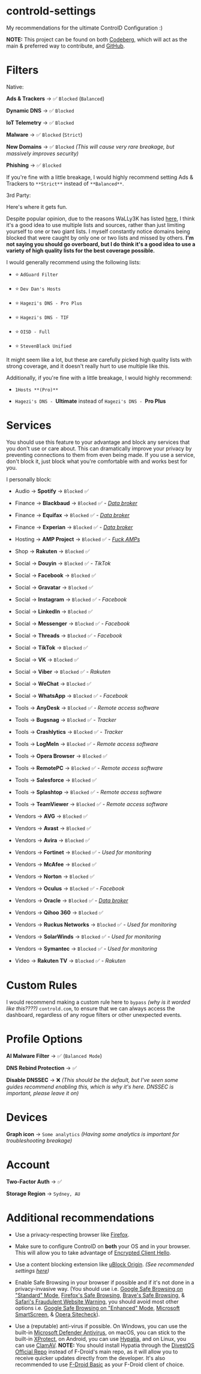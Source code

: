 # controld-settings

My recommendations for the ultimate ControlD Configuration :)

**NOTE:** This project can be found on both [Codeberg](https://codeberg.org/Magnesium1062/controld-settings), which will act as the main & preferred way to contribute, and [GitHub](https://github.com/Retold3202/controld-settings).

# Filters 

Native:

**Ads & Trackers** -> ✅ `Blocked` (`Balanced`)

**Dynamic DNS** -> ✅ `Blocked`

**IoT Telemetry** -> ✅ `Blocked`

**Malware** -> ✅ `Blocked` (`Strict`)

**New Domains** -> ✅ `Blocked` *(This will cause very rare breakage, but massively improves security)*

**Phishing** -> ✅ `Blocked`

If you're fine with a little breakage, I would highly recommend setting Ads & Trackers to `**Strict**` instead of `**Balanced**`.

3rd Party:

Here's where it gets fun.

Despite popular opinion, due to the reasons WaLLy3K has listed [here](https://github.com/WaLLy3K/wally3k.github.io?tab=readme-ov-file#why-use-this-over-other-sources), I think it's a good idea to use multiple lists and sources, rather than just limiting yourself to one or two giant lists. I myself constantly notice domains being blocked that were caught by only one or two lists and missed by others. **I'm not saying you should go overboard, but I do think it's a good idea to use a variety of high quality lists for the best coverage possible.**

I would generally recommend using the following lists:

* ⭐️ `AdGuard Filter`

* ⭐️ `Dev Dan's Hosts`

* ⭐️ `Hagezi's DNS - Pro Plus`

* ⭐️ `Hagezi's DNS - TIF`

* ⭐️ `OISD - Full`

* ⭐️ `StevenBlack Unified`

It might seem like a lot, but these are carefully picked high quality lists with strong coverage, and it doesn't really hurt to use multiple like this.

Additionally, if you're fine with a little breakage, I would highly recommend:

* `1Hosts **(Pro)**`

* `Hagezi's DNS - `**Ultimate** instead of `Hagezi's DNS - `**Pro Plus**

# Services

You should use this feature to your advantage and block any services that you don't use or care about. This can dramatically improve your privacy by preventing connections to them from even being made. If you use a service, don't block it, just block what you're comfortable with and works best for you.

I personally block:

* Audio -> **Spotify** -> `Blocked` ✅

* Finance -> **Blackbaud** -> `Blocked` ✅ - *[Data broker](https://privacyrights.org/data-brokers/blackbaud-inc)*

* Finance -> **Equifax** -> `Blocked` ✅ - *[Data broker](https://privacyrights.org/data-brokers/equifax-information-services-llc)*

* Finance -> **Experian** -> `Blocked` ✅ - *[Data broker](https://privacyrights.org/data-brokers/experian-data-corp)*

* Hosting -> **AMP Project** -> `Blocked` ✅ - *[Fuck AMPs](https://brave.com/privacy-updates/18-de-amp/#why-is-amp-harmful)*

* Shop -> **Rakuten** -> `Blocked` ✅

* Social -> **Douyin** -> `Blocked` ✅ - *TikTok*

* Social -> **Facebook** -> `Blocked` ✅

* Social -> **Gravatar** -> `Blocked` ✅

* Social -> **Instagram** -> `Blocked` ✅ - *Facebook*

* Social -> **LinkedIn** -> `Blocked` ✅

* Social -> **Messenger** -> `Blocked` ✅ - *Facebook*

* Social -> **Threads** -> `Blocked` ✅ - *Facebook*

* Social -> **TikTok** -> `Blocked` ✅

* Social -> **VK** -> `Blocked` ✅

* Social -> **Viber** -> `Blocked` ✅ - *Rakuten*

* Social -> **WeChat** -> `Blocked` ✅

* Social -> **WhatsApp** -> `Blocked` ✅ - *Facebook*

* Tools -> **AnyDesk** -> `Blocked` ✅ - *Remote access software*

* Tools -> **Bugsnag** -> `Blocked` ✅ - *Tracker*

* Tools -> **Crashlytics** -> `Blocked` ✅ - *Tracker*

* Tools -> **LogMeIn** -> `Blocked` ✅ - *Remote access software*

* Tools -> **Opera Browser** -> `Blocked` ✅

* Tools -> **RemotePC** -> `Blocked` ✅ - *Remote access software*

* Tools -> **Salesforce** -> `Blocked` ✅

* Tools -> **Splashtop** -> `Blocked` ✅ - *Remote access software*

* Tools -> **TeamViewer** -> `Blocked` ✅ - *Remote access software*

* Vendors -> **AVG** -> `Blocked` ✅

* Vendors -> **Avast** -> `Blocked` ✅

* Vendors -> **Avira** -> `Blocked` ✅

* Vendors -> **Fortinet** -> `Blocked` ✅ - *Used for monitoring*

* Vendors -> **McAfee** -> `Blocked` ✅

* Vendors -> **Norton** -> `Blocked` ✅

* Vendors -> **Oculus** -> `Blocked` ✅ - *Facebook*

* Vendors -> **Oracle** -> `Blocked` ✅ - *[Data broker](https://privacyrights.org/data-brokers/oracle-america-inc-oracle-data-cloud)*

* Vendors -> **Qihoo 360** -> `Blocked` ✅

* Vendors -> **Ruckus Networks** -> `Blocked` ✅ - *Used for monitoring*

* Vendors -> **SolarWinds** -> `Blocked` ✅ - *Used for monitoring*

* Vendors -> **Symantec** -> `Blocked` ✅ - *Used for monitoring*

* Video -> **Rakuten TV** -> `Blocked` ✅ - *Rakuten*

# Custom Rules

I would recommend making a custom rule here to `bypass` *(why is it worded like this????)* `controld.com`, to ensure that we can always access the dashboard, regardless of any rogue filters or other unexpected events.

# Profile Options

**AI Malware Filter** -> ✅ (`Balanced Mode`)

**DNS Rebind Protection** -> ✅

**Disable DNSSEC** -> ❌ *(This should be the default, but I've seen some guides recommend enabling this, which is why it's here. DNSSEC is important, please leave it on)*

# Devices

**Graph icon** -> `Some analytics` *(Having some analytics is important for troubleshooting breakage)*

# Account

**Two-Factor Auth** -> ✅

**Storage Region** -> `Sydney, AU`

# Additional recommendations

* Use a privacy-respecting browser like [Firefox](https://www.mozilla.org/firefox/).

* Make sure to configure ControlD on **both** your OS and in your browser. This will allow you to take advantage of [Encrypted Client Hello](https://blog.cloudflare.com/announcing-encrypted-client-hello).

* Use a content blocking extension like [uBlock Origin](https://github.com/gorhill/uBlock). *(See recommended settings [here](https://codeberg.org/Magnesium1062/ublock-origin-settings))*

* Enable Safe Browsing in your browser if possible and if it's not done in a privacy-invasive way. (You should use i.e. [Google Safe Browsing on "Standard" Mode](https://safebrowsing.google.com/), [Firefox's Safe Browsing](https://support.mozilla.org/kb/how-does-phishing-and-malware-protection-work), [Brave's Safe Browsing](https://brave.com/privacy/browser/#safe-browsing), & [Safari's Fraudulent Website Warning](https://www.apple.com/legal/privacy/data/en/safari/), you should avoid most other options i.e. [Google Safe Browsing on "Enhanced" Mode](https://safebrowsing.google.com/), [Microsoft SmartScreen](https://learn.microsoft.com/windows/security/operating-system-security/virus-and-threat-protection/microsoft-defender-smartscreen/), & [Opera Sitecheck](https://blogs.opera.com/security/2021/01/making-browsing-safe-from-phishing/)).

* Use a (reputable) anti-virus if possible. On Windows, you can use the built-in [Microsoft Defender Antivirus](https://en.wikipedia.org/wiki/Microsoft_Defender_Antivirus), on macOS, you can stick to the built-in [XProtect](https://support.apple.com/guide/security/protecting-against-malware-sec469d47bd8/web), on Android, you can use [Hypatia](https://f-droid.org/packages/us.spotco.malwarescanner/), and on Linux, you can use [ClamAV](https://www.clamav.net/). **NOTE:** You should install Hypatia through the [DivestOS Official Repo](https://divestos.org/fdroid/official/?fingerprint=E4BE8D6ABFA4D9D4FEEF03CDDA7FF62A73FD64B75566F6DD4E5E577550BE8467) instead of F-Droid's main repo, as it will allow you to receive quicker updates directly from the developer. It's also recommended to use [F-Droid Basic](https://f-droid.org/en/packages/org.fdroid.basic/) as your F-Droid client of choice.